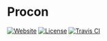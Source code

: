# Procon

[![Website](https://img.shields.io/website?url=https%3A%2F%2Fu7693.github.io%2Fprocon%2F)](https://u7693.github.io/procon/)
[![License](https://img.shields.io/github/license/u7693/procon)](https://github.com/u7693/procon/blob/master/LICENSE)
[![Travis CI](https://img.shields.io/travis/com/u7693/procon)](https://travis-ci.com/u7693/procon)
